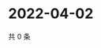 # 2022-04-02

共 0 条

<!-- BEGIN WEIBO -->
<!-- 最后更新时间 Sat Apr 02 2022 23:12:24 GMT+0800 (China Standard Time) -->

<!-- END WEIBO -->
